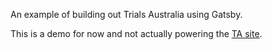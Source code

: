 An example of building out Trials Australia using Gatsby.

This is a demo for now and not actually powering the [TA site](https://trials.com.au/).